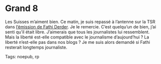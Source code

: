 # Grand 8

Les Suisses m’aiment bien. Ce matin, je suis repassé à l’antenne sur la TSR dans [l’émission de Fathi Derder](http://info.rsr.ch/fr/rsr.html?siteSect=1011&sid=7064449&cKey=1158311957000&bcItemName=le_grand_8&broadcastId=436894&broadcastItemId=6977159&rubricId=8888&programId=110451&bcItemName=le_grand_8). Je le remercie. C’est quelqu’un de bien, j’ai senti qu’il était libre. J’aimerais que tous les journalistes lui ressemblent. Mais la liberté est-elle compatible avec le journalisme d’aujourd’hui ? La liberté n’est-elle pas dans nos blogs ? Je me suis alors demandé si Fathi resterait longtemps journaliste.

Tags: noepub, rp